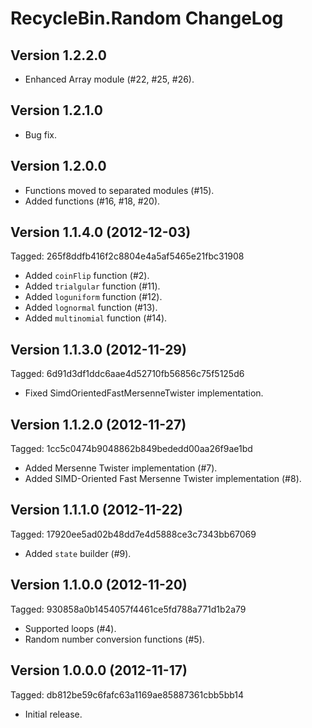 RecycleBin.Random ChangeLog
===========================

Version 1.2.2.0
---------------

* Enhanced Array module (#22, #25, #26).

Version 1.2.1.0
---------------

* Bug fix.

Version 1.2.0.0
---------------

* Functions moved to separated modules (#15).
* Added functions (#16, #18, #20).

Version 1.1.4.0 (2012-12-03)
----------------------------
Tagged: 265f8ddfb416f2c8804e4a5af5465e21fbc31908

* Added `coinFlip` function (#2).
* Added `trialgular` function (#11).
* Added `loguniform` function (#12).
* Added `lognormal` function (#13).
* Added `multinomial` function (#14).

Version 1.1.3.0 (2012-11-29)
----------------------------
Tagged: 6d91d3df1ddc6aae4d52710fb56856c75f5125d6

* Fixed SimdOrientedFastMersenneTwister implementation.

Version 1.1.2.0 (2012-11-27)
----------------------------
Tagged: 1cc5c0474b9048862b849bededd00aa26f9ae1bd

* Added Mersenne Twister implementation (#7).
* Added SIMD-Oriented Fast Mersenne Twister implementation (#8).

Version 1.1.1.0 (2012-11-22)
----------------------------
Tagged: 17920ee5ad02b48dd7e4d5888ce3c7343bb67069

* Added `state` builder (#9).

Version 1.1.0.0 (2012-11-20)
----------------------------
Tagged: 930858a0b1454057f4461ce5fd788a771d1b2a79

* Supported loops (#4).
* Random number conversion functions (#5).

Version 1.0.0.0 (2012-11-17)
----------------------------
Tagged: db812be59c6fafc63a1169ae85887361cbb5bb14

* Initial release.

